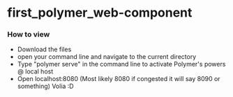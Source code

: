 # first_polymer_web-component

### How to view
- Download the files
- open your command line and navigate to the current directory
- Type "polymer serve" in the command line to activate Polymer's powers @ local host
- Open localhost:8080 (Most likely 8080 if congested it will say 8090 or something)
Volia :D
